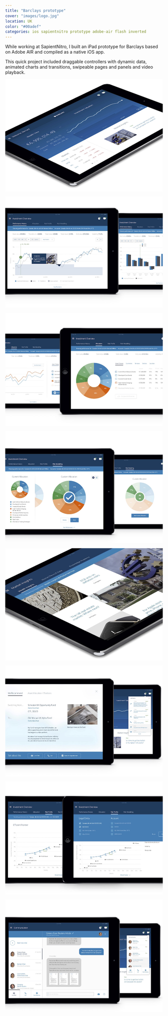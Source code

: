 ```yaml
---
title: "Barclays prototype"
cover: "images/logo.jpg"
location: UK
color: "#00adef"
categories: ios sapientnitro prototype adobe-air flash inverted
---
```


While working at SapientNitro, I built an iPad prototype for Barclays based on Adobe AIR and compiled as a native iOS app.

This quick project included draggable controllers with dynamic data, animated charts and transitions, swipeable pages and panels and video playback.

![Content coming soon](./images/0.jpg)

![Content coming soon](./images/1.jpg)

![Content coming soon](./images/2.jpg)

![Content coming soon](./images/3.jpg)

![Content coming soon](./images/4.jpg)

![Content coming soon](./images/5.jpg)

![Content coming soon](./images/6.jpg)

![Content coming soon](./images/7.jpg)
